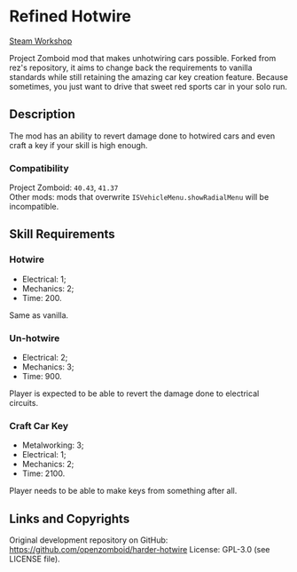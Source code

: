# Refined Hotwire
[Steam Workshop](https://steamcommunity.com/sharedfiles/filedetails/?id=2687515849)

Project Zomboid mod that makes unhotwiring cars possible. Forked from rez's repository, it aims to change back the requirements to vanilla standards while still retaining the amazing car key creation feature. Because sometimes, you just want to drive that sweet red sports car in your solo run.

## Description
The mod has an ability to revert damage done to hotwired cars and even craft a key if your skill is high enough.

### Compatibility
Project Zomboid: `40.43`, `41.37`  
Other mods: mods that overwrite `ISVehicleMenu.showRadialMenu` will be incompatible.

## Skill Requirements

### Hotwire
* Electrical: 1;
* Mechanics: 2;
* Time: 200.

Same as vanilla.

### Un-hotwire
* Electrical: 2;
* Mechanics: 3;
* Time: 900.

Player is expected to be able to revert the damage done to electrical circuits.

### Craft Car Key
* Metalworking: 3;
* Electrical: 1;
* Mechanics: 2;
* Time: 2100.

Player needs to be able to make keys from something after all.

## Links and Copyrights
Original development repository on GitHub: https://github.com/openzomboid/harder-hotwire
License: GPL-3.0 (see LICENSE file).

